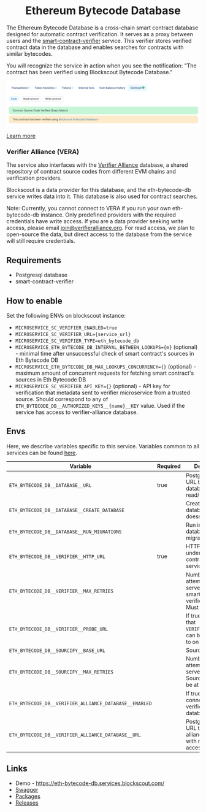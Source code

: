 # <h1 align="center">Ethereum Bytecode Database</h1>

The Ethereum Bytecode Database is a cross-chain smart contract database 
designed for automatic contract verification. It serves as a proxy between users 
and the [smart-contract-verifier](../smart-contract-verifier) service. 
This verifier stores verified contract data in the database 
and enables searches for contracts with similar bytecodes.

You will recognize the service in action when you see the notification: 
"The contract has been verified using Blockscout Bytecode Database."

![img.png](../assets/eth-bytecode-db-blockscout-action.png)

[Learn more](https://docs.blockscout.com/about/features/ethereum-bytecode-database-microservice#solution-ethereum-bytecode-database-blockscout-ebd)

### Verifier Alliance (VERA)
The service also interfaces with the 
[Verifier Alliance](https://verifieralliance.org/who.html) database, 
a shared repository of contract source codes from different EVM chains and verification providers.

Blockscout is a data provider for this database, 
and the eth-bytecode-db service writes data into it. 
This database is also used for contract searches.

Note: Currently, you cannot connect to VERA if you run your own eth-bytecode-db instance. 
Only predefined providers with the required credentials have write access. 
If you are a data provider seeking write access, please email join@verifieralliance.org. 
For read access, we plan to open-source the data, 
but direct access to the database from the service will still require credentials.

## Requirements
- Postgresql database
- smart-contract-verifier

## How to enable
Set the following ENVs on blockscout instance:
- `MICROSERVICE_SC_VERIFIER_ENABLED=true`
- `MICROSERVICE_SC_VERIFIER_URL={service_url}`
- `MICROSERVICE_SC_VERIFIER_TYPE=eth_bytecode_db`
- `MICROSERVICE_ETH_BYTECODE_DB_INTERVAL_BETWEEN_LOOKUPS={m}` (optional) -
  minimal time after unsuccessful check of smart contract's sources in Eth Bytecode DB
- `MICROSERVICE_ETH_BYTECODE_DB_MAX_LOOKUPS_CONCURRENCY={}` (optional) -
  maximum amount of concurrent requests for fetching smart contract's sources in Eth Bytecode DB
- `MICROSERVICE_SC_VERIFIER_API_KEY={}` (optional) -
  API key for verification that metadata sent to verifier microservice from a trusted source.
  Should correspond to any of `ETH_BYTECODE_DB__AUTHORIZED_KEYS__{name}__KEY` value.
  Used if the service has access to verifier-alliance database.

## Envs
Here, we describe variables specific to this service. Variables common to all services can be found [here](../docs/common-envs.md).

[anchor]: <> (anchors.envs.start)

| Variable                                               | Required | Description                                                                                | Default value                  |
|--------------------------------------------------------|----------|--------------------------------------------------------------------------------------------|--------------------------------|
| `ETH_BYTECODE_DB__DATABASE__URL`                       | true     | Postgres connect URL to internal database with read/write access                           | (empty)                        |
| `ETH_BYTECODE_DB__DATABASE__CREATE_DATABASE`           |          | Create internal database if doesn't exist                                                  | `false`                        |
| `ETH_BYTECODE_DB__DATABASE__RUN_MIGRATIONS`            |          | Run internal database migrations                                                           | `false`                        |
| `ETH_BYTECODE_DB__VERIFIER__HTTP_URL`                  | true     | HTTP URL to underlying smart-contract-verifier service                                     | (empty)                        |
| `ETH_BYTECODE_DB__VERIFIER__MAX_RETRIES`               |          | Number of attempts the server makes to smart-contract-verifier service. Must be at least 1 | `3`                            |
| `ETH_BYTECODE_DB__VERIFIER__PROBE_URL`                 |          | If true, will check that `VERIFIER_HTTP_URL` can be connected to on startup                | `false`                        |
| `ETH_BYTECODE_DB__SOURCIFY__BASE_URL`                  |          | Sourcify API url                                                                           | `https://sourcify.dev/server/` |
| `ETH_BYTECODE_DB__SOURCIFY__MAX_RETRIES`               |          | Number of attempts the server makes to Sourcify API. Must be at least 1                    | `3`                            |
| `ETH_BYTECODE_DB__VERIFIER_ALLIANCE_DATABASE__ENABLED` |          | If true, enables connection to verifier alliance database                                  | `false`                        |
| `ETH_BYTECODE_DB__VERIFIER_ALLIANCE_DATABASE__URL`     |          | Postgres connect URL to verifier alliance database with read/write access                  | (empty)                        |

[anchor]: <> (anchors.envs.end)

## Links
- Demo - https://eth-bytecode-db.services.blockscout.com/
- [Swagger](https://blockscout.github.io/swaggers/services/eth-bytecode-db/index.html)
- [Packages](https://github.com/blockscout/blockscout-rs/pkgs/container/eth-bytecode-db)
- [Releases](https://github.com/blockscout/blockscout-rs/releases?q=eth-bytecode-db&expanded=true)